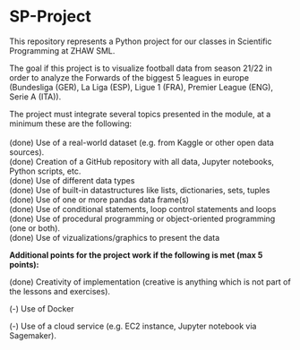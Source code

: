 # SP-Project
This repository represents a Python project for our classes in Scientific Programming at ZHAW SML. 

The goal if this project is to visualize football data from season 21/22 in order to analyze the Forwards of the biggest 5 leagues in europe (Bundesliga (GER), 
La Liga (ESP), Ligue 1 (FRA), Premier League (ENG), Serie A (ITA)).


The project must integrate several topics presented in the module, at a minimum these are the following: <br/><br/>
(done) Use of a real-world dataset (e.g. from Kaggle or other open data sources).<br/>
(done) Creation of a GitHub repository with all data, Jupyter notebooks, Python scripts, etc.<br/>
(done) Use of different data types<br/>
(done) Use of built-in datastructures like lists, dictionaries, sets, tuples<br/>
(done) Use of one or more pandas data frame(s)<br/>
(done) Use of conditional statements, loop control statements and loops<br/>
(done) Use of procedural programming or object-oriented programming (one or both).<br/>
(done) Use of vizualizations/graphics to present the data<br/>




<b>Additional points for the project work if the following is met (max 5 points):</b>

(done) Creativity of implementation (creative is anything which is not part of the lessons and exercises).

(-) Use of Docker

(-) Use of a cloud service (e.g. EC2 instance, Jupyter notebook via Sagemaker).
